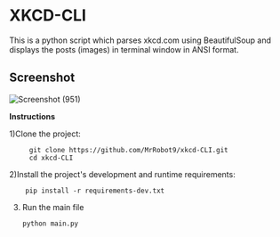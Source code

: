# XKCD-CLI

This is a python script which parses xkcd.com using BeautifulSoup and displays the posts (images) in terminal window in ANSI format.

## Screenshot

![Screenshot (951)](https://user-images.githubusercontent.com/37753430/73649276-0f346080-4645-11ea-9fc6-f8b64225e2f3.png)

**Instructions**

1)Clone the project:
    
         git clone https://github.com/MrRobot9/xkcd-CLI.git
         cd xkcd-CLI
         
2)Install the project's development and runtime requirements:

		pip install -r requirements-dev.txt
        
 3) Run the main file
  
  		python main.py
        
  


    
 
